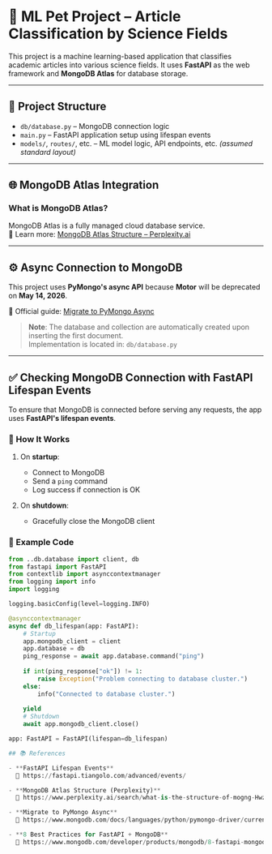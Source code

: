 # 🧠 ML Pet Project – Article Classification by Science Fields

This project is a machine learning-based application that classifies academic articles into various science fields. It uses **FastAPI** as the web framework and **MongoDB Atlas** for database storage.

---

## 📁 Project Structure

- `db/database.py` – MongoDB connection logic  
- `main.py` – FastAPI application setup using lifespan events  
- `models/`, `routes/`, etc. – ML model logic, API endpoints, etc. *(assumed standard layout)*

---

## 🌐 MongoDB Atlas Integration

### What is MongoDB Atlas?

MongoDB Atlas is a fully managed cloud database service.  
📖 Learn more: [MongoDB Atlas Structure – Perplexity.ai](https://www.perplexity.ai/search/what-is-the-structure-of-mogng-Hwz.KmnnSnuwrxcXm.ttTw)

---

## ⚙️ Async Connection to MongoDB

This project uses **PyMongo's async API** because **Motor** will be deprecated on **May 14, 2026**.

📖 Official guide: [Migrate to PyMongo Async](https://www.mongodb.com/docs/languages/python/pymongo-driver/current/reference/migration/)

> **Note**: The database and collection are automatically created upon inserting the first document.  
> Implementation is located in: `db/database.py`

---

## ✅ Checking MongoDB Connection with FastAPI Lifespan Events

To ensure that MongoDB is connected before serving any requests, the app uses **FastAPI's lifespan events**.

### 🔄 How It Works

1. On **startup**:
   - Connect to MongoDB
   - Send a `ping` command
   - Log success if connection is OK

2. On **shutdown**:
   - Gracefully close the MongoDB client

### 🧩 Example Code

```python
from ..db.database import client, db
from fastapi import FastAPI
from contextlib import asynccontextmanager
from logging import info
import logging

logging.basicConfig(level=logging.INFO)

@asynccontextmanager
async def db_lifespan(app: FastAPI):
    # Startup
    app.mongodb_client = client
    app.database = db
    ping_response = await app.database.command("ping")
    
    if int(ping_response["ok"]) != 1:
        raise Exception("Problem connecting to database cluster.")
    else:
        info("Connected to database cluster.")
    
    yield
    # Shutdown
    await app.mongodb_client.close()

app: FastAPI = FastAPI(lifespan=db_lifespan)

## 📚 References

- **FastAPI Lifespan Events**  
  🔗 https://fastapi.tiangolo.com/advanced/events/

- **MongoDB Atlas Structure (Perplexity)**  
  🔗 https://www.perplexity.ai/search/what-is-the-structure-of-mogng-Hwz.KmnnSnuwrxcXm.ttTw

- **Migrate to PyMongo Async**  
  🔗 https://www.mongodb.com/docs/languages/python/pymongo-driver/current/reference/migration/

- **8 Best Practices for FastAPI + MongoDB**  
  🔗 https://www.mongodb.com/developer/products/mongodb/8-fastapi-mongodb-best-practices/
